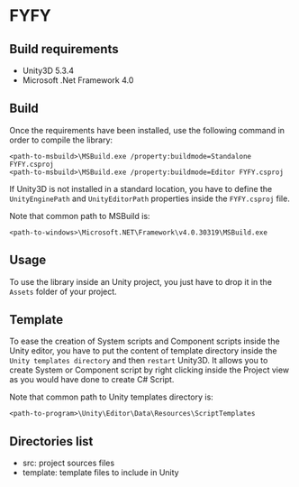 FYFY
====

Build requirements
------------------

- Unity3D 5.3.4
- Microsoft .Net Framework 4.0

Build
-----

Once the requirements have been installed, use the following command in order
to compile the library:

	<path-to-msbuild>\MSBuild.exe /property:buildmode=Standalone FYFY.csproj
	<path-to-msbuild>\MSBuild.exe /property:buildmode=Editor FYFY.csproj

If Unity3D is not installed in a standard location, you have to define the
`UnityEnginePath` and `UnityEditorPath` properties inside the `FYFY.csproj`
file.

Note that common path to MSBuild is:
	
	<path-to-windows>\Microsoft.NET\Framework\v4.0.30319\MSBuild.exe

Usage
-----

To use the library inside an Unity project, you just have to drop it in the
`Assets` folder of your project.

Template
--------

To ease the creation of System scripts and Component scripts inside the Unity
editor, you have to put the content of template directory inside the `Unity
templates directory` and then `restart` Unity3D. It allows you to create System
or Component script by right clicking inside the Project view as you would have
done to create C# Script.

Note that common path to Unity templates directory is:

	<path-to-program>\Unity\Editor\Data\Resources\ScriptTemplates

Directories list
----------------

- src: project sources files
- template: template files to include in Unity
